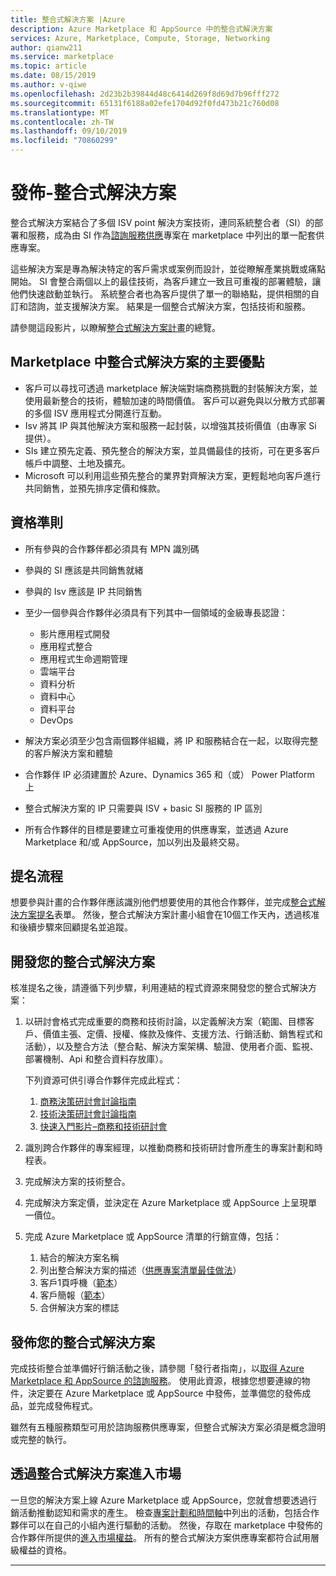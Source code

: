 ```yaml
---
title: 整合式解決方案 |Azure
description: Azure Marketplace 和 AppSource 中的整合式解決方案
services: Azure, Marketplace, Compute, Storage, Networking
author: qianw211
ms.service: marketplace
ms.topic: article
ms.date: 08/15/2019
ms.author: v-qiwe
ms.openlocfilehash: 2d23b2b39844d48c6414d269f8d69d7b96fff272
ms.sourcegitcommit: 65131f6188a02efe1704d92f0fd473b21c760d08
ms.translationtype: MT
ms.contentlocale: zh-TW
ms.lasthandoff: 09/10/2019
ms.locfileid: "70860299"
---
```

# <a name="publishing-integrated-solutions"></a>發佈-整合式解決方案

整合式解決方案結合了多個 ISV point 解決方案技術，連同系統整合者（SI）的部署和服務，成為由 SI 作為[諮詢服務供應](https://docs.microsoft.com/azure/marketplace/consulting-services)專案在 marketplace 中列出的單一配套供應專案。

這些解決方案是專為解決特定的客戶需求或案例而設計，並從瞭解產業挑戰或痛點開始。 SI 會整合兩個以上的最佳技術，為客戶建立一致且可重複的部署體驗，讓他們快速啟動並執行。 系統整合者也為客戶提供了單一的聯絡點，提供相關的自訂和諮詢，並支援解決方案。 結果是一個整合式解決方案，包括技術和服務。

請參閱這段影片，以瞭解[整合式解決方案計畫](https://aka.ms/AA5qos4)的總覽。

## <a name="key-benefits-to-integrated-solutions-in-the-marketplace"></a>Marketplace 中整合式解決方案的主要優點

* 客戶可以尋找可透過 marketplace 解決端對端商務挑戰的封裝解決方案，並使用最新整合的技術，體驗加速的時間價值。 客戶可以避免與以分散方式部署的多個 ISV 應用程式分開進行互動。
* Isv 將其 IP 與其他解決方案和服務一起封裝，以增強其技術價值（由專家 Si 提供）。
* SIs 建立預先定義、預先整合的解決方案，並具備最佳的技術，可在更多客戶帳戶中調整、土地及擴充。
* Microsoft 可以利用這些預先整合的業界對齊解決方案，更輕鬆地向客戶進行共同銷售，並預先排序定價和條款。 

## <a name="eligibility-criteria"></a>資格準則

* 所有參與的合作夥伴都必須具有 MPN 識別碼
* 參與的 SI 應該是共同銷售就緒
* 參與的 Isv 應該是 IP 共同銷售 
* 至少一個參與合作夥伴必須具有下列其中一個領域的金級專長認證：

    * 影片應用程式開發
    * 應用程式整合
    * 應用程式生命週期管理
    * 雲端平台
    * 資料分析
    * 資料中心
    * 資料平台
    * DevOps

* 解決方案必須至少包含兩個夥伴組織，將 IP 和服務結合在一起，以取得完整的客戶解決方案和體驗
* 合作夥伴 IP 必須建置於 Azure、Dynamics 365 和（或） Power Platform 上
* 整合式解決方案的 IP 只需要與 ISV + basic SI 服務的 IP 區別
* 所有合作夥伴的目標是要建立可重複使用的供應專案，並透過 Azure Marketplace 和/或 AppSource，加以列出及最終交易。

## <a name="nomination-process"></a>提名流程

想要參與計畫的合作夥伴應該識別他們想要使用的其他合作夥伴，並完成[整合式解決方案提名](https://aka.ms/AA5qicu)表單。 然後，整合式解決方案計畫小組會在10個工作天內，透過核准和後續步驟來回顧提名並追蹤。 

## <a name="developing-your-integrated-solution"></a>開發您的整合式解決方案 

核准提名之後，請遵循下列步驟，利用連結的程式資源來開發您的整合式解決方案： 

1. 以研討會格式完成重要的商務和技術討論，以定義解決方案（範圍、目標客戶、價值主張、定價、授權、條款及條件、支援方法、行銷活動、銷售程式和活動），以及整合方法（整合點、解決方案架構、驗證、使用者介面、監視、部署機制、Api 和整合資料存放庫）。 

    下列資源可供引導合作夥伴完成此程式：

    1. [商務決策研討會討論指南](https://aka.ms/AA5qicx)
    1. [技術決策研討會討論指南](https://aka.ms/AA5qid1)
    1. [快速入門影片–商務和技術研討會](https://aka.ms/AA5qos9)

1. 識別跨合作夥伴的專案經理，以推動商務和技術研討會所產生的專案計劃和時程表。

1. 完成解決方案的技術整合。

1. 完成解決方案定價，並決定在 Azure Marketplace 或 AppSource 上呈現單一價位。

1. 完成 Azure Marketplace 或 AppSource 清單的行銷宣傳，包括：

    1. 結合的解決方案名稱
    2. 列出整合解決方案的描述（[供應專案清單最佳做法](https://docs.microsoft.com/azure/marketplace/gtm-offer-listing-best-practices)）
    1. 客戶1頁呼機（[範本](https://aka.ms/AA5s08a)）
    1. 客戶簡報（[範本](https://aka.ms/AA5s7ql)）
    1. 合併解決方案的標誌 

## <a name="publishing-your-integrated-solution"></a>發佈您的整合式解決方案 

完成技術整合並準備好行銷活動之後，請參閱「發行者指南」，以[取得 Azure Marketplace 和 AppSource 的諮詢服務](https://docs.microsoft.com/azure/marketplace/consulting-services)。 使用此資源，根據您想要連線的物件，決定要在 Azure Marketplace 或 AppSource 中發佈，並準備您的發佈成品，並完成發佈程式。

雖然有五種服務類型可用於諮詢服務供應專案，但整合式解決方案必須是概念證明或完整的執行。

## <a name="going-to-market-with-your-integrated-solution"></a>透過整合式解決方案進入市場 

一旦您的解決方案上線 Azure Marketplace 或 AppSource，您就會想要透過行銷活動推動認知和需求的產生。 檢查[專案計劃和時間軸](https://aka.ms/AA5qiuc)中列出的活動，包括合作夥伴可以在自己的小組內進行驅動的活動。 然後，存取在 marketplace 中發佈的合作夥伴所提供的[進入市場權益](https://docs.microsoft.com/azure/marketplace/gtm-your-marketplace-benefits#list-trial-and-consulting-benefits)。 所有的整合式解決方案供應專案都符合試用層級權益的資格。

---
